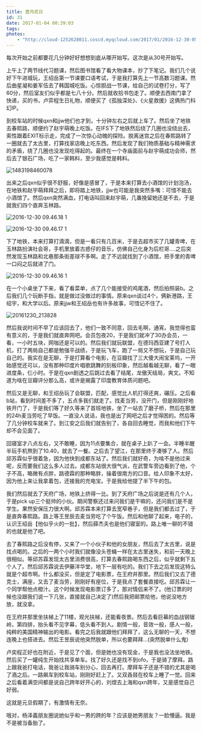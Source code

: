 ```yaml
---
title: 壹月贰日
id: 31
date: 2017-01-04 00:39:03
tags:
photos:
    - "http://cloud-1252628011.coscd.myqcloud.com/2017/01/2016-12-30-05.24.27-1.jpg"
---
```


每次开始之前都要花几分钟好好想想到底从哪开始写。这次是从30号开始写。

上午上了两节线代习题课，然后图书馆看了看大物课本，抄了下笔记。我们几个说好下午进城玩，王绍岳第一节课要口语考试，于是我打算先上一节高数习题课。然后曲星凝和姜军伍去了韩国城吃饭。心惊胆战一节课，给自己的试卷打分，写了60分，然后室友们似乎都是七八十分。然后就收拾书包走了。顺便去西南门拿了快递，买的书，卢弈程生日礼物，顺便买了《孤独深处》、《火星救援》这俩热门科幻IP。


到校车站的时候qxn和jjw他们也才到，十分钟左右之后就上车了。然后坐了地铁去春熙路，顺便约了赵宇萌晚上吃饭。在IFS下了地铁然后绕了几圈也没绕出去，索性跟着EXIT标示走，完成了一次惊心动魄的探险。脱离迷宫之后在春熙路转了一圈就去了太古里，打算找家店晚上吃东西。然后发现了我们物质基础与精神需求的矛盾，绕了几圈也没发现吃得起的。最终在一个寺庙面前与赵宇萌成功会师，然后去了银石广场，吃了一家韩料，至少我感觉是韩料。

![1483198460078](http://cloud-1252628011.coscd.myqcloud.com/2017/01/1483198460078.jpeg)

出来之后qxn似乎很不舒服，好像是感冒了，于是本来打算去小酒馆的计划泡汤，在地铁和赵宇萌拜拜之后，即将踏上地铁，jjw也可能是我突然多嘴：可惜不能去小酒馆了。然后qxn突然满血，打电话叫回来赵宇萌，几番挽留她还是不去，于是就我们四个直奔玉林路。

![2016-12-30 09.46.18 1](http://cloud-1252628011.coscd.myqcloud.com/2017/01/2016-12-30-09.46.18-1.jpg)

![2016-12-30 09.46.17 1](http://cloud-1252628011.coscd.myqcloud.com/2017/01/2016-12-30-09.46.17-1.jpg)

下了地铁，本来打算打滴滴，但是一看只有几百米，于是去超市买了几罐青啤，在玉林路扮演社会哥，手机里放着古惑仔的音乐，仿佛自己化身为后栏哥....之后突然发现玉林路和北巷那条街差球不多啊。走了不远就找到了小酒馆，把手里的青啤一口闷之后就进了门。

![2016-12-30 09.46.16 1](http://cloud-1252628011.coscd.myqcloud.com/2017/01/2016-12-30-09.46.16-1.jpg)

在一个小桌坐了下来，看了看菜单，点了几个能接受的鸡尾酒，然后拍照装b。之后我们几个玩断手指，就是做过没做过的事情。原来qxn谈过4个，俩新港路，王绍宇，和大学以后。原来jjw和王绍岳也有许多故事，可惜记不住了。

![20161230_213828](http://cloud-1252628011.coscd.myqcloud.com/2017/01/20161230_213828.jpg)

然后我说时间不早了应该回去了，他们一致不同意，回去毛啊，通宵。我觉得也蛮有意义的，于是我们就直奔网吧。会员包夜20，于是我们就冲了30办会员，一看，一小时五块，网咖还是可以的。然后我们就玩联盟，在德玛西亚建了号打人机，打了两局自己都是勉强平战绩，于是玩飞车，跑了一局又不想玩，于是自己玩自己的。我实在是无聊，于是打算看个电影，在豆瓣找了三大傻大闹宝莱坞，一开始感觉还可以，没有那种印度片唱歌跳舞的刻板印象，然后越看越无聊，看了一眼进度条，仨小时。于是在qxn剧透之后跳过去看了结尾，龙傲天结局，爽文。不知道为啥在豆瓣评分那么高，或许是揭露了印度教育体质问题吧。


然后又是无聊，和王绍岳玩了会联盟，匹配，感觉比人机打得还爽，碾压。之后看b站，看到时间差不多了，五点多我们就走了。找麦当劳，没开门，但是刚刚好地铁开门了，于是我们等了好久等来了首班地铁，坐了一站去了磨子桥，然后在那里的24h麦当劳吃了早饭。一直没人说话，我也是出了网吧之后才觉得困的。然后等了几分钟校车就来了。到江安之后我们就告别了，各自回去睡觉，而我和他们下午却不会见面了。

回寝室才八点左右，又不敢睡，因为11点要集合，就在桌子上趴了一会。半睡半醒半玩手机熬到了10.40，就去了一餐。之后去了望江，在那里终于凑够了人。然后邱苏霖似乎很着急，因为他快到成都东站了。然后我们就好奇，为啥不是他过来呢，反而要我们这么多人过去。成都东站很大很气派，在武警车旁边看到了他，个子不高，略微有点胖，路德霖的那种略胖，操着很南方的口音。给人印象不太好，因为他上来让我拿着包，还接我的充电宝。于是我给他提了半下午的包。

我们然后就去了天府广场，地铁上挤得一比。到了天府广场之后说是还有几个人，于是pick up三个挺帅的小伙。期间警察还过来问我们是干嘛的，还问我们是不是学生。果然安保压力很大啊。邱苏霖本来打算去宽窄巷子，但是我们都去过了，于是直奔春熙路。路上等王昱辰去麦当劳吃了个午饭。然后和他聊了起来，电子的，认识王绍岳【他似乎火的一批】，然后薛杰夫也是他们寝室的。路上唯一聊的不错的也就是他了吧。

去了春熙路之后没有停，又来了一个小伙子和他的女朋友，然后去了太古里，说是找点喝的。之后的一两个小时我们就像没头苍蝇一样在太古里迷失，和前一天晚上很相似。等邱苏霖发现太古里消费很高，打算去春熙路喝东西之后，似乎就剩下五个人了。然后邱苏霖说去伊藤洋华堂，地下一层有吃的。我们下去之后发现这特么就是个超市啊。什么都没买，但是定了电影票，在王府井那里。然后我们又去了德克士，满座，又去了麦当劳，刚刚好有座位，于是我点了套餐直接吃。邱苏霖让一个同学帮他点橙汁。这个时候发现电影票订多了，那对情侣来不了。(他订票的时候也没跟我们说一下几张，直接就自己决定了)然后我把邮票给他，他说没地方放，就没拿。

在王府井那里坐扶梯上了11楼，观光扶梯，还能看夜景。然后去看巨幕的血战钢锯岭，第四排，抬头看不见字幕，低头看不到人。剧情一般，音效一般，感人一般，纯粹的美国精神输出的电影。看完之后我就跟他们拜拜了，这么无聊的一天，不想连晚上也搭进去。然后王昱辰说他突然脱单，所以也要拜拜...(突然脱单什么鬼)

卢奕程正好也在附近，于是见了个面，但是她也没有现金，于是我也没法坐地铁。然后买了一罐纯生开始找共享单车。找了好久还是找不到ofo，于是骑了摩拜。路上跟我爸打电话，我爸让我骑车别分心，回去再打。摩拜车子还是不错的尤其是喝了酒之后。一路飙车到校车站，刚刚好赶上了。又双叒叕在校车上睡了一觉。回来之后看着满空间都是说自己跨年好开心的，刘煜去上海和qxn跨年，又是感觉自己好弱。

这就是元旦假期了，有激情有无奈。

哦对，杨泽義朋友圈说她似乎和一男的跨的年？应该是她男朋友？一脸懵逼。我是不是被当备胎了。